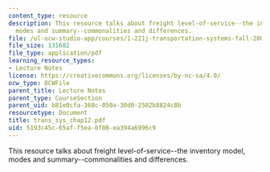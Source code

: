 ```yaml
---
content_type: resource
description: This resource talks about freight level-of-service--the inventory model,
  modes and summary--commonalities and differences.
file: /ol-ocw-studio-app/courses/1-221j-transportation-systems-fall-2004/5193c45c65aff5ea0f08ea394a6996c9_trans_sys_chap12.pdf
file_size: 131682
file_type: application/pdf
learning_resource_types:
- Lecture Notes
license: https://creativecommons.org/licenses/by-nc-sa/4.0/
ocw_type: OCWFile
parent_title: Lecture Notes
parent_type: CourseSection
parent_uid: b81e0cfa-368c-050a-30d0-2502b8824c8b
resourcetype: Document
title: trans_sys_chap12.pdf
uid: 5193c45c-65af-f5ea-0f08-ea394a6996c9
---
```

This resource talks about freight level-of-service--the inventory model, modes and summary--commonalities and differences.